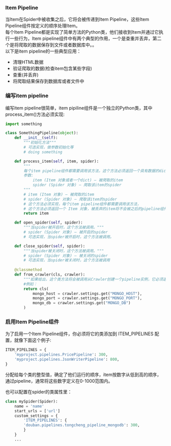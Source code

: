 ### Item Pipeline
当Item在Spider中被收集之后，它将会被传递到Item Pipeline，这些Item Pipeline组件按定义的顺序处理Item。  
每个Item Pipeline都是实现了简单方法的Python类，他们接收到Item并通过它执行一些行为，Item pipeline组件中有两个典型的作用，一个是查重并丢弃，第二个是将爬取的数据保存到文件或者数据库中。。  
以下是item pipeline的一些典型应用：  
* 清理HTML数据
* 验证爬取的数据(检查item包含某些字段)
* 查重(并丢弃)
* 将爬取结果保存到数据库或者文件中

### 编写item pipeline
编写item pipeline很简单，item pipiline组件是一个独立的Python类，其中process_item()方法必须实现:
```python
import something

class SomethingPipeline(object):
    def __init__(self):
        """初始化方法"""    
        # 可选实现，做参数初始化等
        # doing something

    def process_item(self, item, spider):
        """
        每个item pipeline组件都需要调用该方法，这个方法必须返回一个具有数据的dict，或是 Item (或任何继承类)对象， 或是抛出 DropItem 异常，被丢弃的item将不会被之后的pipeline组件所处理。
        参数:
            item (Item 对象或者一个dict) – 被爬取的item
            spider (Spider 对象) – 爬取该item的spider
        """
        # item (Item 对象) – 被爬取的item
        # spider (Spider 对象) – 爬取该item的spider
        # 这个方法必须实现，每个item pipeline组件都需要调用该方法，
        # 这个方法必须返回一个 Item 对象，被丢弃的item将不会被之后的pipeline组件所处理。
        return item

    def open_spider(self, spider):
        """当spider被开启时，这个方法被调用。"""
        # spider (Spider 对象) – 被开启的spider
        # 可选实现，当spider被开启时，这个方法被调用。

    def close_spider(self, spider):
        """当spider被关闭时，这个方法被调用。"""
        # spider (Spider 对象) – 被关闭的spider
        # 可选实现，当spider被关闭时，这个方法被调用
        
    @classmethod
    def from_crawler(cls, crawler):
        """如果给出，这个类方法将会被调用从Crawler创建一个pipeline实例，它必须返回一个pipeline的新的实例，Crawler对象提供了调用scrapy所有的核心组件的权限，比如你可以调用settings里面的设置项。你会发现，这是非常常用的一个方法，你会经常用到。"""
        #例如：
        return cls(
            mongo_host = crawler.settings.get("MONGO_HOST"),
            mongo_port = crawler.settings.get("MONGO_PORT"),
            mongo_db = crawler.settings.get("MONGO_DB")
        ) 
```

### 启用Item Pipeline组件
为了启用一个Item Pipeline组件，你必须将它的类添加到 ITEM_PIPELINES 配置，就像下面这个例子:
```python
ITEM_PIPELINES = {
    'myproject.pipelines.PricePipeline': 300,
    'myproject.pipelines.JsonWriterPipeline': 800,
}
```
分配给每个类的整型值，确定了他们运行的顺序，item按数字从低到高的顺序，通过pipeline，通常将这些数字定义在0-1000范围内。

也可以配置在spider的类属性里：
```python
class mySpider(Spider):
    name = 'name'
    start_urls = ['url']
    custom_settings = {
        'ITEM_PIPELINES': {
        'douban.pipelines.tongcheng_pipeline_mongodb': 300,
        }
    }
    ...
```